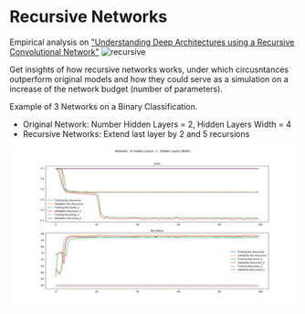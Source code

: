 # Recursive Networks

Empirical analysis on ["Understanding Deep Architectures using a Recursive Convolutional Network"][paper]
![recursive][recursive_img]

Get insights of how recursive networks works, under which circusntances outperform original models and how they could serve as a simulation on a increase of the network budget (number of parameters).   

Example of 3 Networks on a Binary Classification.
 - Original Network: Number Hidden Layers = 2, Hidden Layers Width = 4
 - Recursive Networks: Extend last layer by 2 and 5 recursions

![analysis][recursiveanalysis]

[recursive_img]: http://img.blog.csdn.net/20150203162346055
[recursiveanalysis]: https://github.com/PabloRR100/Recursive_Networks/blob/master/figures/recursive_h2_w4.png?raw=true  
[paper]: https://arxiv.org/abs/1312.1847
